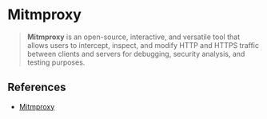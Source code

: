 # Mitmproxy

> **Mitmproxy** is an open-source, interactive, and versatile tool that allows users to intercept, inspect, and modify HTTP and HTTPS traffic between clients and servers for debugging, security analysis, and testing purposes.

## References

- [Mitmproxy](https://mitmproxy.org/)
